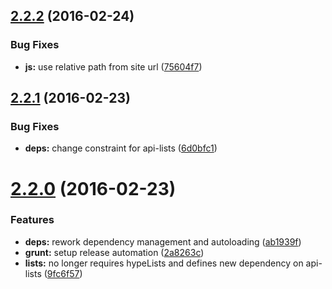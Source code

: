 <a name="2.2.2"></a>
## [2.2.2](https://github.com/hypeJunction/hypeMaps/compare/2.2.1...v2.2.2) (2016-02-24)


### Bug Fixes

* **js:** use relative path from site url ([75604f7](https://github.com/hypeJunction/hypeMaps/commit/75604f7))



<a name="2.2.1"></a>
## [2.2.1](https://github.com/hypeJunction/hypeMaps/compare/2.2.0...v2.2.1) (2016-02-23)


### Bug Fixes

* **deps:** change constraint for api-lists ([6d0bfc1](https://github.com/hypeJunction/hypeMaps/commit/6d0bfc1))



<a name="2.2.0"></a>
# [2.2.0](https://github.com/hypeJunction/hypeMaps/compare/2.1.0...v2.2.0) (2016-02-23)


### Features

* **deps:** rework dependency management and autoloading ([ab1939f](https://github.com/hypeJunction/hypeMaps/commit/ab1939f))
* **grunt:** setup release automation ([2a8263c](https://github.com/hypeJunction/hypeMaps/commit/2a8263c))
* **lists:** no longer requires hypeLists and defines new dependency on api-lists ([9fc6f57](https://github.com/hypeJunction/hypeMaps/commit/9fc6f57))



